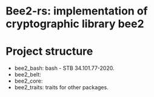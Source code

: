 # Bee2-rs: implementation of cryptographic library bee2


# Project structure
- bee2_bash: bash - STB 34.101.77-2020.
- bee2_belt:
- bee2_core:
- bee2_traits: traits for other packages.
 